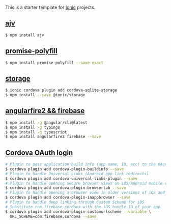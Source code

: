 This is a starter template for [Ionic](http://ionicframework.com/docs/) projects.

## [ajv](https://github.com/epoberezkin/ajv)

```bash
$ npm install ajv
```

## [promise-polyfill](https://github.com/taylorhakes/promise-polyfill)

```bash
$ npm install promise-polyfill --save-exact
```

## [storage](https://ionicframework.com/docs/storage/)

```bash
$ ionic cordova plugin add cordova-sqlite-storage
$ npm install --save @ionic/storage
```

## [angularfire2 && firebase](https://github.com/angular/angularfire2/blob/master/docs/1-install-and-setup.md)

```bash
$ npm install -g @angular/cli@latest
$ npm install -g typings
$ npm install -g typescript
$ npm install angularfire2 firebase --save
```

## [Cordova OAuth login](https://firebase.google.com/docs/auth/web/cordova)

```bash
# Plugin to pass application build info (app name, ID, etc) to the OAuth widget.
$ cordova plugin add cordova-plugin-buildinfo --save
# Plugin to handle Universal Links (Android app link redirects)
$ cordova plugin add cordova-universal-links-plugin --save
# Plugin to handle opening secure browser views on iOS/Android mobile devices
$ cordova plugin add cordova-plugin-browsertab --save
# Plugin to handle opening a browser view in older versions of iOS and Android
$ cordova plugin add cordova-plugin-inappbrowser --save
# Plugin to handle deep linking through Custom Scheme for iOS
# Substitute com.firebase.cordova with the iOS bundle ID of your app.
$ cordova plugin add cordova-plugin-customurlscheme --variable \
  URL_SCHEME=com.firebase.cordova --save
```